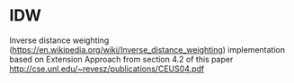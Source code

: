 # IDW
Inverse distance weighting (https://en.wikipedia.org/wiki/Inverse_distance_weighting) implementation based on Extension Approach from section 4.2 of this paper http://cse.unl.edu/~revesz/publications/CEUS04.pdf

